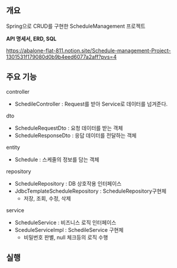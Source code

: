 ## 개요
Spring으로 CRUD를 구현한 ScheduleManagement 프로젝트

**API 명세서, ERD, SQL**

https://abalone-flat-811.notion.site/Schedule-management-Project-1301531f179080d0b9b4eed6077a2aff?pvs=4

## 주요 기능
controller
- SchedileController : Request를 받아 Service로 데이터를 넘겨준다.

dto
- ScheduleRequestDto : 요청 데이터를 받는 객체
- ScheduleResponseDto : 응답 데이터를 전달하는 객체

entity
- Schedule : 스케줄의 정보를 담는 객체

repository
- ScheduleRepository : DB 상호작용 인터페이스
- JdbcTemplateScheduleRepository : ScheduleRepository구현체
  - 저장, 조회, 수정, 삭제

service
- ScheduleService : 비즈니스 로직 인터페이스
- SceduleServiceImpl : SchedileService 구현체
  - 비밀번호 판별, null 체크등의 로직 수행

## 실행
